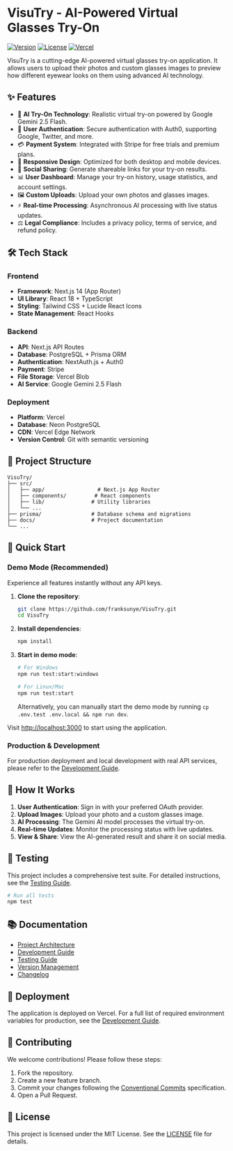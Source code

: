 # VisuTry - AI-Powered Virtual Glasses Try-On

[![Version](https://img.shields.io/badge/version-0.2.0-blue.svg)](https://github.com/franksunye/VisuTry/releases)
[![License](https://img.shields.io/badge/license-MIT-green.svg)](LICENSE)
[![Vercel](https.img.shields.io/badge/deployed%20on-Vercel-black.svg)](https://vercel.com)

VisuTry is a cutting-edge AI-powered virtual glasses try-on application. It allows users to upload their photos and custom glasses images to preview how different eyewear looks on them using advanced AI technology.

## ✨ Features

- 🤖 **AI Try-On Technology**: Realistic virtual try-on powered by Google Gemini 2.5 Flash.
- 👤 **User Authentication**: Secure authentication with Auth0, supporting Google, Twitter, and more.
- 💳 **Payment System**: Integrated with Stripe for free trials and premium plans.
- 📱 **Responsive Design**: Optimized for both desktop and mobile devices.
- 🔗 **Social Sharing**: Generate shareable links for your try-on results.
- 📊 **User Dashboard**: Manage your try-on history, usage statistics, and account settings.
- 🖼️ **Custom Uploads**: Upload your own photos and glasses images.
- ⚡ **Real-time Processing**: Asynchronous AI processing with live status updates.
- ⚖️ **Legal Compliance**: Includes a privacy policy, terms of service, and refund policy.

## 🛠 Tech Stack

### Frontend
- **Framework**: Next.js 14 (App Router)
- **UI Library**: React 18 + TypeScript
- **Styling**: Tailwind CSS + Lucide React Icons
- **State Management**: React Hooks

### Backend
- **API**: Next.js API Routes
- **Database**: PostgreSQL + Prisma ORM
- **Authentication**: NextAuth.js + Auth0
- **Payment**: Stripe
- **File Storage**: Vercel Blob
- **AI Service**: Google Gemini 2.5 Flash

### Deployment
- **Platform**: Vercel
- **Database**: Neon PostgreSQL
- **CDN**: Vercel Edge Network
- **Version Control**: Git with semantic versioning

## 📁 Project Structure

```
VisuTry/
├── src/
│   ├── app/                 # Next.js App Router
│   ├── components/         # React components
│   ├── lib/               # Utility libraries
│   └── ...
├── prisma/                # Database schema and migrations
├── docs/                  # Project documentation
└── ...
```

## 🚀 Quick Start

### Demo Mode (Recommended)

Experience all features instantly without any API keys.

1.  **Clone the repository**:
    ```bash
    git clone https://github.com/franksunye/VisuTry.git
    cd VisuTry
    ```

2.  **Install dependencies**:
    ```bash
    npm install
    ```

3.  **Start in demo mode**:
    ```bash
    # For Windows
    npm run test:start:windows

    # For Linux/Mac
    npm run test:start
    ```

    Alternatively, you can manually start the demo mode by running `cp .env.test .env.local && npm run dev`.

Visit [http://localhost:3000](http://localhost:3000) to start using the application.

### Production & Development

For production deployment and local development with real API services, please refer to the [Development Guide](docs/development-guide.md).

## 🔄 How It Works

1. **User Authentication**: Sign in with your preferred OAuth provider.
2. **Upload Images**: Upload your photo and a custom glasses image.
3. **AI Processing**: The Gemini AI model processes the virtual try-on.
4. **Real-time Updates**: Monitor the processing status with live updates.
5. **View & Share**: View the AI-generated result and share it on social media.

## 🧪 Testing

This project includes a comprehensive test suite. For detailed instructions, see the [Testing Guide](docs/testing-guide.md).

```bash
# Run all tests
npm test
```

## 📚 Documentation

- [Project Architecture](docs/architecture.md)
- [Development Guide](docs/development-guide.md)
- [Testing Guide](docs/testing-guide.md)
- [Version Management](docs/VERSION_MANAGEMENT.md)
- [Changelog](CHANGELOG.md)

## 🚀 Deployment

The application is deployed on Vercel. For a full list of required environment variables for production, see the [Development Guide](docs/development-guide.md).

## 🤝 Contributing

We welcome contributions! Please follow these steps:

1.  Fork the repository.
2.  Create a new feature branch.
3.  Commit your changes following the [Conventional Commits](https://www.conventionalcommits.org/) specification.
4.  Open a Pull Request.

## 📄 License

This project is licensed under the MIT License. See the [LICENSE](LICENSE) file for details.
```